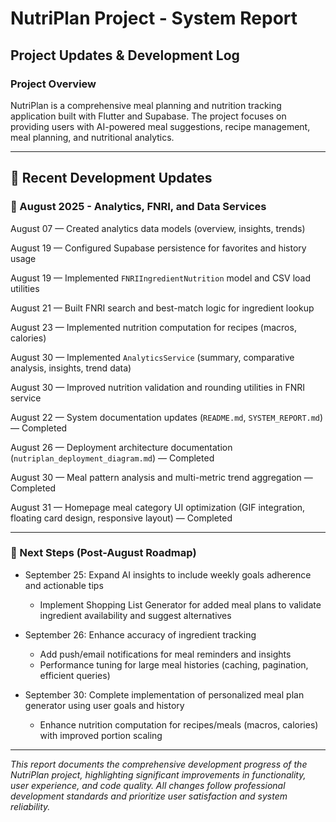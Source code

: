 # NutriPlan Project - System Report
## Project Updates & Development Log

### **Project Overview**
NutriPlan is a comprehensive meal planning and nutrition tracking application built with Flutter and Supabase. The project focuses on providing users with AI-powered meal suggestions, recipe management, meal planning, and nutritional analytics.

---

## **📅 Recent Development Updates**

### **📌 August 2025 - Analytics, FNRI, and Data Services**

August 07 — Created analytics data models (overview, insights, trends)

August 19 — Configured Supabase persistence for favorites and history usage

August 19 — Implemented `FNRIIngredientNutrition` model and CSV load utilities

August 21 — Built FNRI search and best-match logic for ingredient lookup

August 23 — Implemented nutrition computation for recipes (macros, calories)

August 30 — Implemented `AnalyticsService` (summary, comparative analysis, insights, trend data)

August 30 — Improved nutrition validation and rounding utilities in FNRI service

August 22 — System documentation updates (`README.md`, `SYSTEM_REPORT.md`) — Completed

August 26 — Deployment architecture documentation (`nutriplan_deployment_diagram.md`) — Completed

August 30 — Meal pattern analysis and multi-metric trend aggregation — Completed

August 31 — Homepage meal category UI optimization (GIF integration, floating card design, responsive layout) — Completed

---

### **🧭 Next Steps (Post-August Roadmap)**

- September 25: Expand AI insights to include weekly goals adherence and actionable tips
  - Implement Shopping List Generator for added meal plans to validate ingredient availability and suggest alternatives

- September 26: Enhance accuracy of ingredient tracking
  - Add push/email notifications for meal reminders and insights
  - Performance tuning for large meal histories (caching, pagination, efficient queries)

- September 30: Complete implementation of personalized meal plan generator using user goals and history
  - Enhance nutrition computation for recipes/meals (macros, calories) with improved portion scaling

---

*This report documents the comprehensive development progress of the NutriPlan project, highlighting significant improvements in functionality, user experience, and code quality. All changes follow professional development standards and prioritize user satisfaction and system reliability.*
